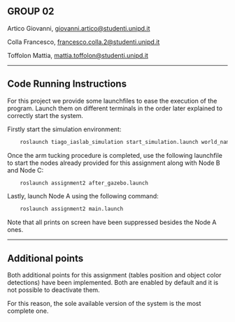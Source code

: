 ## GROUP 02 

Artico Giovanni, [giovanni.artico@studenti.unipd.it](mailto:giovanni.artico@studenti.unipd.it)

Colla Francesco, [francesco.colla.2@studenti.unipd.it](mailto:francesco.colla.2@studenti.unipd.it)

Toffolon Mattia, [mattia.toffolon@studenti.unipd.it](mailto:mattia.toffolon@studenti.unipd.it)

---

## Code Running Instructions

For this project we provide some launchfiles to ease the execution of the program. 
Launch them on different terminals in the order later explained to correctly start the system.

Firstly start the simulation environment:

```bash
	roslaunch tiago_iaslab_simulation start_simulation.launch world_name:=iaslab_assignment2
```

Once the arm tucking procedure is completed, use the following launchfile to start the nodes already provided for this assignment along with Node B and Node C:

```bash
	roslaunch assignment2 after_gazebo.launch
```

Lastly, launch Node A using the following command:

```bash
	roslaunch assignment2 main.launch
```

Note that all prints on screen have been suppressed besides the Node A ones.

---

## Additional points

Both additional points for this assignment (tables position and object color detections) have been implemented.
Both are enabled by default and it is not possible to deactivate them.

For this reason, the sole available version of the system is the most complete one.
